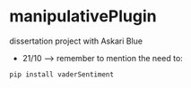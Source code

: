 # manipulativePlugin
dissertation project with Askari Blue
- 21/10 --> remember to mention the need to:
 ```sh
pip install vaderSentiment 
``` 
